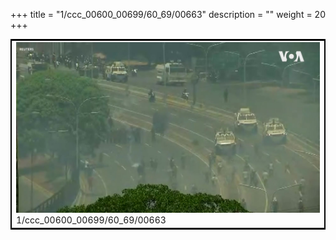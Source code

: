 +++
title = "1/ccc_00600_00699/60_69/00663"
description = ""
weight = 20
+++

<table style="border:2px solid black;max-width:800px;max-height:800px;" 
><tr><td>
<img class="center-fit-jpg"
src="/jpg_/aaa_20190430_NxaOmWaI8sI_00662.jpg">
1/ccc_00600_00699/60_69/00663
</img></td></tr></table>
